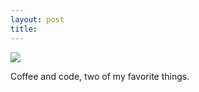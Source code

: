 ```yaml
---
layout: post
title: 
---
```


<img src="/tumblr_files/tumblr_kyvwxieFd31qzoid4o1_500.jpg"/><br/><p>Coffee and code, two of my favorite things.</p>
